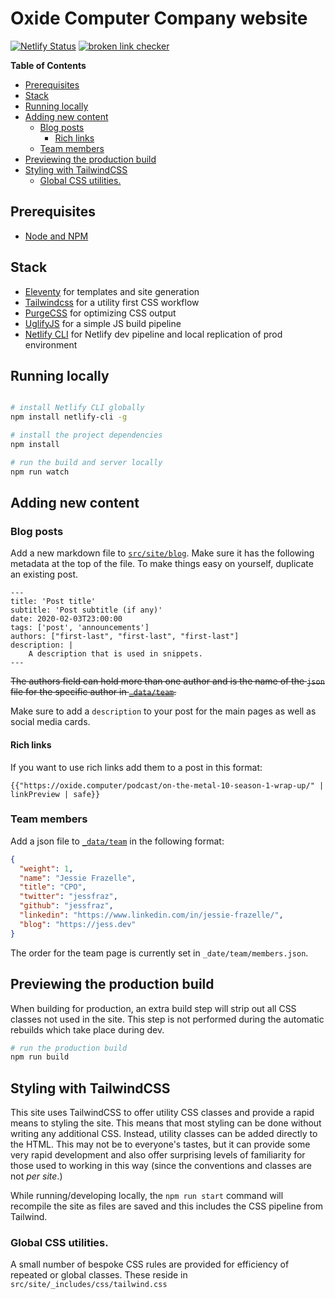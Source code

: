 # Oxide Computer Company website

[![Netlify Status](https://api.netlify.com/api/v1/badges/0cf78df6-6274-4d35-b329-23b354d037e7/deploy-status)](https://app.netlify.com/sites/gracious-heisenberg-b8f5b9/deploys)
[![broken link checker](https://github.com/oxidecomputer/website/workflows/broken%20link%20checker/badge.svg)](https://github.com/oxidecomputer/website/actions?query=workflow%3A%22broken+link+checker%22)

<!-- START doctoc generated TOC please keep comment here to allow auto update -->
<!-- DON'T EDIT THIS SECTION, INSTEAD RE-RUN doctoc TO UPDATE -->
**Table of Contents**

- [Prerequisites](#prerequisites)
- [Stack](#stack)
- [Running locally](#running-locally)
- [Adding new content](#adding-new-content)
  - [Blog posts](#blog-posts)
    - [Rich links](#rich-links)
  - [Team members](#team-members)
- [Previewing the production build](#previewing-the-production-build)
- [Styling with TailwindCSS](#styling-with-tailwindcss)
  - [Global CSS utilities.](#global-css-utilities)

<!-- END doctoc generated TOC please keep comment here to allow auto update -->


## Prerequisites

- [Node and NPM](https://nodejs.org/)

## Stack

- [Eleventy](https://11ty.dev) for templates and site generation
- [Tailwindcss](https://tailwindcss.com) for a utility first CSS workflow
- [PurgeCSS](https://www.purgecss.com/) for optimizing CSS output
- [UglifyJS](https://www.npmjs.com/package/uglify-js) for a simple JS build pipeline
- [Netlify CLI](https://www.npmjs.com/package/netlify-cli) for Netlify dev pipeline and local replication of prod environment


## Running locally

```bash

# install Netlify CLI globally
npm install netlify-cli -g

# install the project dependencies
npm install

# run the build and server locally
npm run watch
```

## Adding new content 

### Blog posts

Add a new markdown file to [`src/site/blog`](src/site/blog). Make sure it has the
following metadata at the top of the file. To make things easy on yourself, duplicate an existing post.

```
---
title: 'Post title'
subtitle: 'Post subtitle (if any)'
date: 2020-02-03T23:00:00
tags: ['post', 'announcements']
authors: ["first-last", "first-last", "first-last"]
description: |
    A description that is used in snippets.
---
```

~~The authors field can hold more than one author and is the name of the `json`
file for the specific author in [`_data/team`](_data/team).~~

Make sure to add a `description` to your post for the main pages as well as social 
media cards.

#### Rich links

If you want to use rich links add them to a post in this format:
```
{{"https://oxide.computer/podcast/on-the-metal-10-season-1-wrap-up/" | linkPreview | safe}}
```

### Team members

Add a json file to [`_data/team`](data/team) in the following format:

```json
{
  "weight": 1,
  "name": "Jessie Frazelle",
  "title": "CPO",
  "twitter": "jessfraz",
  "github": "jessfraz",
  "linkedin": "https://www.linkedin.com/in/jessie-frazelle/",
  "blog": "https://jess.dev"
}
```

The order for the team page is currently set in `_date/team/members.json`.

## Previewing the production build

When building for production, an extra build step will strip out all CSS classes not used in the site. This step is not performed during the automatic rebuilds which take place during dev.

```bash
# run the production build
npm run build
```

## Styling with TailwindCSS

This site uses TailwindCSS to offer utility CSS classes and provide a rapid means to styling the site. This means that most styling can be done without writing any additional CSS. Instead, utility classes can be added directly to the HTML. This may not be to everyone's tastes, but it can provide some very rapid development and also offer surprising levels of familiarity for those used to working in this way (since the conventions and classes are not _per site_.)

While running/developing locally, the `npm run start` command will recompile the site as files are saved and this includes the CSS pipeline from Tailwind.

### Global CSS utilities.

A small number of bespoke CSS rules are provided for efficiency of repeated or global classes. These reside in `src/site/_includes/css/tailwind.css`

<!-- ## Just clone and go

You can also get started with your own copy of this site cloned to your GitHub account and deployed to Netlify with a configured CI/CD pipeline and HTTPS by clicking the button below and following the instructions.

[![Deploy to Netlify](https://www.netlify.com/img/deploy/button.svg)](https://app.netlify.com/start/deploy?repository=https://github.com/philhawksworth/eleventail) -->
